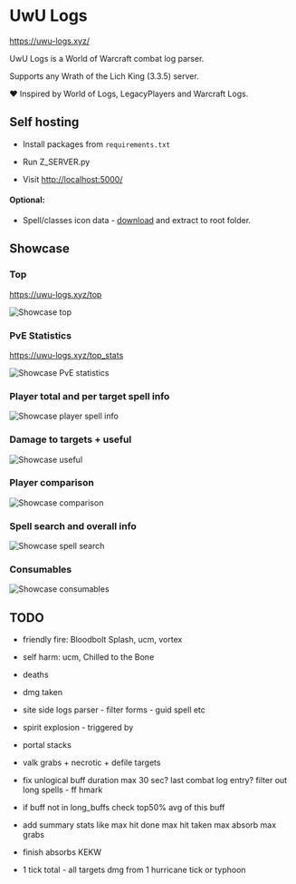 # UwU Logs

<https://uwu-logs.xyz/>

UwU Logs is a World of Warcraft combat log parser.

Supports any Wrath of the Lich King (3.3.5) server.

❤️ Inspired by World of Logs, LegacyPlayers and Warcraft Logs.

## Self hosting

- Install packages from `requirements.txt`

- Run Z_SERVER.py

- Visit <http://localhost:5000/>

#### Optional:

- Spell/classes icon data - [download](https://drive.google.com/file/d/17DyiCJts01CkFIkd0-G1dVAypIlxd0pP) and extract to root folder.

## Showcase

### Top

<https://uwu-logs.xyz/top>

![Showcase top](https://raw.githubusercontent.com/Ridepad/uwu-logs/main/static/thumb.png)

### PvE Statistics

<https://uwu-logs.xyz/top_stats>

![Showcase PvE statistics](https://raw.githubusercontent.com/Ridepad/uwu-logs/main/showcase/pve_stats.png)

### Player total and per target spell info

![Showcase player spell info](https://raw.githubusercontent.com/Ridepad/uwu-logs/main/showcase/spell_info.png)

### Damage to targets + useful

![Showcase useful](https://raw.githubusercontent.com/Ridepad/uwu-logs/main/showcase/useful.png)

### Player comparison

![Showcase comparison](https://raw.githubusercontent.com/Ridepad/uwu-logs/main/showcase/compare.png)

### Spell search and overall info

![Showcase spell search](https://raw.githubusercontent.com/Ridepad/uwu-logs/main/showcase/spells.png)

### Consumables

![Showcase consumables](https://raw.githubusercontent.com/Ridepad/uwu-logs/main/showcase/consume.png)

## TODO

- friendly fire: Bloodbolt Splash, ucm, vortex
- self harm: ucm, Chilled to the Bone
- deaths
- dmg taken
- site side logs parser - filter forms - guid spell etc

- spirit explosion - triggered by
- portal stacks
- valk grabs + necrotic + defile targets

- fix unlogical buff duration max 30 sec? last combat log entry? filter out long spells - ff hmark
- if buff not in long_buffs check top50% avg of this buff

- add summary stats like max hit done max hit taken max absorb max grabs
- finish absorbs KEKW
- 1 tick total - all targets dmg from 1 hurricane tick or typhoon
